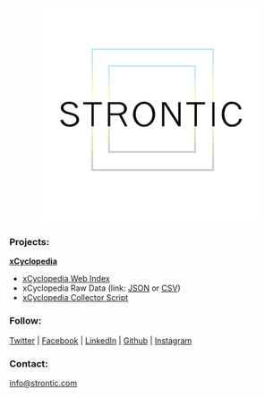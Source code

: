 <p align = "center"><img src="strontic-box-logo-white2-transparent.png" width="384">

### Projects:
**[xCyclopedia](https://github.com/strontic/xcyclopedia)**
* [xCyclopedia Web Index](xcyclopedia/)
* xCyclopedia Raw Data (link: [JSON](https://github.com/strontic/xcyclopedia/blob/master/output/strontic-xcyclopedia.json.zip) or [CSV](https://github.com/strontic/xcyclopedia/blob/master/output/strontic-xcyclopedia.csv.zip))
* [xCyclopedia Collector Script](https://github.com/strontic/xcyclopedia/tree/master/script)

### Follow:
[Twitter](https://twitter.com/strontic20) | [Facebook](https://www.facebook.com/strontic) | [LinkedIn](https://linkedin.com/company/strontic) | [Github](https://github.com/strontic) | [Instagram](https://www.instagram.com/strontic20/)

### Contact:
[info@strontic.com](mailto:info@strontic.com)
